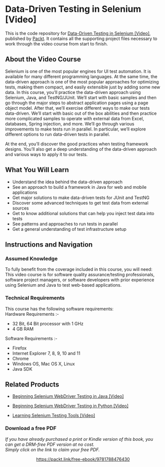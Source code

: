 # Data-Driven Testing in Selenium [Video]

This is the code repository for [Data-Driven Testing in Selenium [Video]](https://www.packtpub.com/web-development/data-driven-testing-selenium-video?utm_source=github&utm_medium=repository&utm_campaign=9781788476430), published by [Packt](https://www.packtpub.com/?utm_source=github). It contains all the supporting project files necessary to work through the video course from start to finish.
## About the Video Course
Selenium is one of the most popular engines for UI test automation. It is available for many different programming languages. At the same time, the data-driven approach is one of the most popular approaches for optimizing tests, making them compact, and easily extensible just by adding some new data.
In this course, you’ll practice the data-driven approach using Selenium, Java, and TestNG/JUnit. We’ll start with basic samples and then go through the major steps to abstract application pages using a page object model. After that, we’ll exercise different ways to make our tests data-driven. 
We’ll start with basic out of the box abilities and then practice more complicated samples to operate with external data from Excel, databases, Spring injection, and more. We’ll go through various improvements to make tests run in parallel. In particular, we’ll explore different options to run data-driven tests in parallel.

At the end, you’ll discover the good practices when testing framework designs. You’ll also get a deep understanding of the data-driven approach and various ways to apply it to our tests.

<H2>What You Will Learn</H2>
<DIV class=book-info-will-learn-text>
<UL>
<LI>Understand the idea behind the data-driven approach 
<LI>See an approach to build a framework in Java for web and mobile applications 
<LI>Get major solutions to make data-driven tests for JUnit and TestNG 
<LI>Discover some advanced techniques to get test data from external sources 
<LI>Get to know additional solutions that can help you inject test data into tests 
<LI>See patterns and approaches to run tests in parallel 
<LI>Get a general understanding of test infrastructure setup </LI></UL></DIV>

## Instructions and Navigation
### Assumed Knowledge
To fully benefit from the coverage included in this course, you will need:<br/>
This video course is for software quality assurance/testing professionals, software project managers, or software developers with prior experience using Selenium and Java to test web-based applications.
### Technical Requirements
This course has the following software requirements:<br/>
Hardware Requirements :-

- 32 Bit, 64 Bit processor with 1 GHz
- 4 GB RAM

Software Requirements :-

- Firefox
- Internet Explorer 7, 8, 9, 10 and 11
- Chrome
- Windows OS, Mac OS X, Linux
- Java SDK

## Related Products
* [Beginning Selenium WebDriver Testing in Java [Video]](https://www.packtpub.com/web-development/data-driven-testing-selenium-video?utm_source=github&utm_medium=repository&utm_campaign=9781788476430)

* [Beginning Selenium WebDriver Testing in Python [Video]](https://www.packtpub.com/web-development/data-driven-testing-selenium-video?utm_source=github&utm_medium=repository&utm_campaign=9781788476430)

* [Learning Selenium Testing Tools [Video]](https://www.packtpub.com/web-development/data-driven-testing-selenium-video?utm_source=github&utm_medium=repository&utm_campaign=9781788476430)

### Download a free PDF

 <i>If you have already purchased a print or Kindle version of this book, you can get a DRM-free PDF version at no cost.<br>Simply click on the link to claim your free PDF.</i>
<p align="center"> <a href="https://packt.link/free-ebook/9781788476430">https://packt.link/free-ebook/9781788476430 </a> </p>